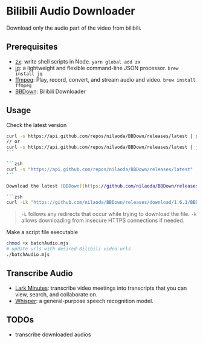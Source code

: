 # Bilibili Audio Downloader

Download only the audio part of the video from bilibili.

## Prerequisites

- [zx](https://github.com/google/zx): write shell scripts in Node. `yarn global add zx`
- [jq](https://jqlang.github.io/jq/download/): a lightweight and flexible command-line JSON processor. `brew install jq`
- [ffmpeg](https://formulae.brew.sh/formula/ffmpeg): Play, record, convert, and stream audio and video. `brew install ffmpeg`
- [BBDown](https://github.com/nilaoda/BBDown): Bilibili Downloader

## Usage

Check the latest version

````zsh
curl -s https://api.github.com/repos/nilaoda/BBDown/releases/latest | grep '"tag_name":'
// or
curl -s https://api.github.com/repos/nilaoda/BBDown/releases/latest | jq -r '.tag_name'
```

```zsh
curl -s "https://api.github.com/repos/nilaoda/BBDown/releases/latest" | jq '.assets[] | {name: .name, download_url: .browser_download_url}'
```

Download the latest [BBDown](https://github.com/nilaoda/BBDown/releases)

```zsh
curl -Lk "https://github.com/nilaoda/BBDown/releases/download/1.6.1/BBDown_1.6.1_20230818_osx-x64.zip" -o temp.zip && unzip -o temp.zip && chmod +x BBDOWN && rm temp.zip
````

> `-L` follows any redirects that occur while trying to download the file.
> `-k` allows downloading from insecure HTTPS connections if needed.

Make a script file executable

```zsh
chmod +x batchAudio.mjs
# update urls with desired Bilibili video urls
./batchAudio.mjs
```

## Transcribe Audio

- [Lark Minutes](https://www.larksuite.com/en_us/product/minutes): transcribe video meetings into transcripts that you can view, search, and collaborate on.
- [Whisper](https://github.com/openai/whisper): a general-purpose speech recognition model.

## TODOs

- transcribe downloaded audios
